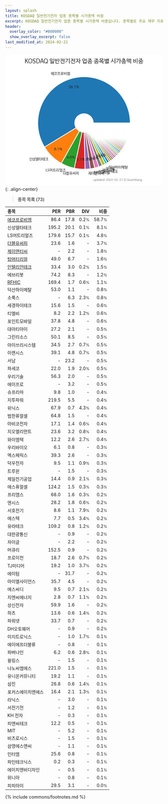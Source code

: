 ```yaml
---
layout: splash
title: KOSDAQ 일반전기전자 업종 종목별 시가총액 비중
excerpt: KOSDAQ 일반전기전자 업종 종목별 시가총액 비중입니다. 종목별로 주요 재무 지표를 함께 표시합니다.
header:
  overlay_color: "#800000"
  show_overlay_excerpt: false
last_modified_at: 2024-02-21
---
```



![KOSDAQ 일반전기전자 업종 종목별 시가총액 비중](/stats/sector/images/kosdaq_업종_일반전기전자_종목.png){: .align-center}


> **종목 목록 (73)**<a id="list"></a>

| **종목** | **PER** | **PBR** | **DIV** | **비중** |
| :------- | ------: | ------: | ------: | -------: |
| [에코프로비엠](/247540/) | 86.4 | 17.8 | 0.2<small>%</small> | 58.7<small>%</small> |
| 신성델타테크 | 195.2 | 20.1 | 0.1<small>%</small> | 8.1<small>%</small> |
| LS머트리얼즈 | 179.6 | 15.7 | 0.1<small>%</small> | 4.8<small>%</small> |
| [더블유씨피](/393890/) | 23.6 | 1.6 | - | 3.7<small>%</small> |
| [제이앤티씨](/204270/) | - | 2.2 | - | 1.8<small>%</small> |
| [탑머티리얼](/360070/) | 49.0 | 6.7 | - | 1.6<small>%</small> |
| [인텔리안테크](/189300/) | 33.4 | 3.0 | 0.2<small>%</small> | 1.5<small>%</small> |
| 에브리봇 | 74.2 | 8.3 | - | 1.2<small>%</small> |
| [RFHIC](/218410/) | 169.4 | 1.7 | 0.6<small>%</small> | 1.1<small>%</small> |
| 덕산하이메탈 | 53.0 | 1.1 | - | 0.8<small>%</small> |
| 소룩스 | - | 6.3 | 2.3<small>%</small> | 0.8<small>%</small> |
| 세경하이테크 | 15.6 | 1.5 | - | 0.6<small>%</small> |
| 티엘비 | 8.2 | 2.2 | 1.2<small>%</small> | 0.6<small>%</small> |
| 포인트모바일 | 37.8 | 4.8 | - | 0.6<small>%</small> |
| 대아티아이 | 27.2 | 2.1 | - | 0.5<small>%</small> |
| 그린리소스 | 50.1 | 8.5 | - | 0.5<small>%</small> |
| 아이쓰리시스템 | 34.5 | 2.7 | 0.7<small>%</small> | 0.5<small>%</small> |
| 이랜시스 | 39.1 | 4.8 | 0.7<small>%</small> | 0.5<small>%</small> |
| 서남 | - | 23.2 | - | 0.5<small>%</small> |
| 파세코 | 22.0 | 1.9 | 2.0<small>%</small> | 0.5<small>%</small> |
| 우리기술 | 56.3 | 2.0 | - | 0.5<small>%</small> |
| 에이프로 | - | 3.2 | - | 0.5<small>%</small> |
| 슈프리마 | 9.8 | 1.0 | - | 0.4<small>%</small> |
| 지투파워 | 219.5 | 5.5 | - | 0.4<small>%</small> |
| 위닉스 | 67.9 | 0.7 | 4.3<small>%</small> | 0.4<small>%</small> |
| 범한퓨얼셀 | 64.8 | 1.5 | - | 0.4<small>%</small> |
| 아비코전자 | 17.1 | 1.4 | 0.6<small>%</small> | 0.4<small>%</small> |
| 지오엘리먼트 | 23.6 | 3.2 | 0.8<small>%</small> | 0.4<small>%</small> |
| 와이엠텍 | 12.2 | 2.6 | 2.7<small>%</small> | 0.4<small>%</small> |
| 우리바이오 | 6.1 | 0.8 | - | 0.3<small>%</small> |
| 엑스페릭스 | 39.3 | 2.6 | - | 0.3<small>%</small> |
| 덕우전자 | 9.5 | 1.1 | 0.9<small>%</small> | 0.3<small>%</small> |
| 트루윈 | - | 1.5 | - | 0.3<small>%</small> |
| 제일전기공업 | 14.4 | 0.9 | 2.1<small>%</small> | 0.3<small>%</small> |
| 에스퓨얼셀 | 124.2 | 1.5 | 0.3<small>%</small> | 0.3<small>%</small> |
| 프리엠스 | 68.0 | 1.6 | 0.3<small>%</small> | 0.2<small>%</small> |
| 엔시스 | 28.2 | 1.8 | 0.6<small>%</small> | 0.2<small>%</small> |
| 서호전기 | 8.6 | 1.1 | 7.9<small>%</small> | 0.2<small>%</small> |
| 에스텍 | 7.7 | 0.5 | 3.4<small>%</small> | 0.2<small>%</small> |
| 유라테크 | 109.2 | 0.8 | 1.2<small>%</small> | 0.2<small>%</small> |
| 대한광통신 | - | 0.9 | - | 0.2<small>%</small> |
| 자이글 | - | 2.2 | - | 0.2<small>%</small> |
| 머큐리 | 152.5 | 0.9 | - | 0.2<small>%</small> |
| 프로이천 | 18.7 | 2.6 | 0.7<small>%</small> | 0.2<small>%</small> |
| TJ미디어 | 19.2 | 1.0 | 3.7<small>%</small> | 0.2<small>%</small> |
| 에이텀 | - | 31.7 | - | 0.2<small>%</small> |
| 아이엘사이언스 | 35.7 | 4.5 | - | 0.2<small>%</small> |
| 에스씨디 | 9.5 | 0.7 | 2.1<small>%</small> | 0.2<small>%</small> |
| 지엔씨에너지 | 2.8 | 0.7 | 1.1<small>%</small> | 0.2<small>%</small> |
| 상신전자 | 59.9 | 1.6 | - | 0.2<small>%</small> |
| 하츠 | 13.6 | 0.6 | 1.4<small>%</small> | 0.2<small>%</small> |
| 파워넷 | 33.7 | 0.7 | - | 0.2<small>%</small> |
| DH오토웨어 | - | 0.9 | - | 0.2<small>%</small> |
| 이지트로닉스 | - | 1.0 | 1.7<small>%</small> | 0.1<small>%</small> |
| 에이에프더블류 | - | 0.8 | - | 0.1<small>%</small> |
| 파버나인 | 6.2 | 0.6 | 2.8<small>%</small> | 0.1<small>%</small> |
| 윌링스 | - | 1.5 | - | 0.1<small>%</small> |
| 나노씨엠에스 | 221.0 | 1.5 | - | 0.1<small>%</small> |
| 유니온커뮤니티 | 19.2 | 1.1 | - | 0.1<small>%</small> |
| 삼진 | 26.8 | 0.6 | 1.4<small>%</small> | 0.1<small>%</small> |
| 포커스에이치엔에스 | 16.4 | 2.1 | 1.3<small>%</small> | 0.1<small>%</small> |
| 라닉스 | - | 3.0 | - | 0.1<small>%</small> |
| 서전기전 | - | 1.2 | - | 0.1<small>%</small> |
| KH 전자 | - | 0.3 | - | 0.1<small>%</small> |
| 피앤씨테크 | 12.2 | 0.5 | - | 0.1<small>%</small> |
| MIT | - | 5.2 | - | 0.1<small>%</small> |
| 비츠로시스 | - | 1.5 | - | 0.1<small>%</small> |
| 삼영에스앤씨 | - | 1.1 | - | 0.1<small>%</small> |
| 인터엠 | 25.6 | 0.8 | - | 0.1<small>%</small> |
| 파인테크닉스 | 0.2 | 0.3 | - | 0.1<small>%</small> |
| 에이치앤비디자인 | - | 0.5 | - | 0.1<small>%</small> |
| 위니아 | - | 0.8 | - | 0.1<small>%</small> |
| 피피아이 | 29.5 | 3.1 | - | 0.0<small>%</small> |

{% include commons/footnotes.md %}
